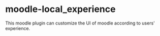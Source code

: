 # moodle-local_experience
This moodle plugin can customize the UI of moodle according to users' experience.

